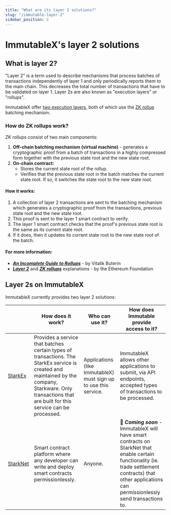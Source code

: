 ```yaml
---
title: "What are its layer 2 solutions?"
slug: "/immutable-layer-2"
sidebar_position: 2
---
```


# ImmutableX's layer 2 solutions

## What is layer 2?
"Layer 2" is a term used to describe mechanisms that process batches of transactions independently of layer 1 and only periodically reports them to the main chain. This decreases the total number of transactions that have to be validated on layer 1. Layer 2s are also known as "execution layers" or "rollups".

ImmutableX offer [two execution layers](#layer-2s-on-immutablex), both of which use the [ZK rollup](#how-do-zk-rollups-work) batching mechanism.

### How do ZK rollups work?
ZK rollups consist of two main components:
1. **Off-chain batching mechanism (virtual machine)** - generates a cryptographic proof from a batch of transactions in a highly compressed form together with the previous state root and the new state root.
2. **On-chain contract:**
    * Stores the current state root of the rollup.
    * Verifies that the previous state root in the batch matches the current state root. If so, it switches the state root to the new state root.

#### How it works:
1. A collection of layer 2 transactions are sent to the batching mechanism which generates a cryptographic proof from the transactions, previous state root and the new state root.
2. This proof is sent to the layer 1 smart contract to verify.
3. The layer 1 smart contract checks that the proof's previous state root is the same as its current state root.
4. If it does, then it updates its current state root to the new state root of the batch.

#### For more information:
* [***An Incomplete Guide to Rollups***](https://vitalik.ca/general/2021/01/05/rollup.html) - by Vitalik Buterin
* [***Layer 2***](https://ethereum.org/en/layer-2/) and [***ZK rollups***](https://ethereum.org/en/developers/docs/scaling/zk-rollups/) explanations - by the Ethereum Foundation

## Layer 2s on ImmutableX
ImmutableX currently provides two layer 2 solutions:

| | How does it work? | Who can use it? | How does Immutable provide<br/>access to it? |
| --- | --- | --- | --- |
| [StarkEx](https://starkware.co/starkex/) | Provides a service that batches certain types of transactions. The StarkEx service is created and maintained by the company, Starkware. Only transactions that are built for this service can be processed. | Applications (like ImmutableX) must sign up to use this service. | ImmutableX allows other applications to submit, via API endpoints, accepted types of transactions to be processed. |
| [StarkNet](https://starknet.io/what-is-starknet/) | Smart contract platform where any developer can write and deploy smart contracts permissionlessly. | Anyone. | 🚧 ***Coming soon*** - ImmutableX will have  smart contracts on StarkNet that enable certain functionality (ie. trade settlement contracts) that other applications can permissionlessly send transactions to. |